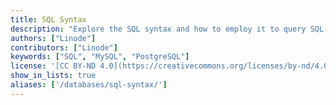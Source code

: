 ```yaml
---
title: SQL Syntax
description: "Explore the SQL syntax and how to employ it to query SQL-compatible databases, like MySQL and PostgreSQL."
authors: ["Linode"]
contributors: ["Linode"]
keywords: ["SQL", "MySQL", "PostgreSQL"]
license: '[CC BY-ND 4.0](https://creativecommons.org/licenses/by-nd/4.0)'
show_in_lists: true
aliases: ['/databases/sql-syntax/']
---
```


